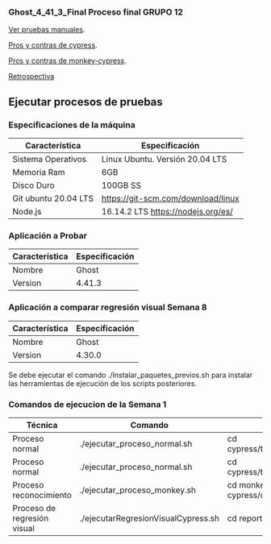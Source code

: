 ### Ghost_4_41_3_Final Proceso final GRUPO 12

[Ver pruebas manuales](https://github.com/MISW4103-Automatizacion/Ghost_4_41_3_Final/wiki/Pruebas-Manuales).

[Pros y contras de cypress](https://github.com/MISW4103-Automatizacion/Ghost_4_41_3_Final/wiki/Pros-y-contras-de-Cypress).

[Pros y contras de monkey-cypress](https://github.com/MISW4103-Automatizacion/Ghost_4_41_3_Final/wiki/Pros-y-Contras-de-Monkey---Cypress).

[Retrospectiva](https://github.com/MISW4103-Automatizacion/Ghost_4_41_3_Final/wiki/Retrospectiva)

## Ejecutar procesos de pruebas

### Especificaciones de la máquina

| Característica      | Especificación                      |
| -------------------- | ----------------------------------- |
| Sistema Operativos   | Linux Ubuntu. Versión 20.04 LTS     |
| Memoria Ram          | 6GB                                 |
| Disco Duro           | 100GB SS                            |
| Git ubuntu 20.04 LTS |  https://git-scm.com/download/linux |
| Node.js              | 16.14.2 LTS https://nodejs.org/es/                        |

### Aplicación a Probar
| Característica     | Especificación                      |
| -------------------- | ----------------------------------- |
| Nombre              | Ghost |
| Version             | 4.41.3 |

### Aplicación a comparar regresión visual Semana 8
| Característica     | Especificación                      |
| -------------------- | ----------------------------------- |
| Nombre              | Ghost |
| Version             | 4.30.0 |

Se debe ejecutar el comando ./Instalar_paquetes_previos.sh para instalar las herramientas de ejecución de los scripts posteriores.

### Comandos de ejecucion de la Semana 1
| Técnica     | Comando                      | Resultados |
| -------------------- | ----------------------------------- |------|
| Proceso normal              | ./ejecutar_proceso_normal.sh | cd cypress/test/cypress/screenshots |
| Proceso normal              | ./ejecutar_proceso_normal.sh | cd cypress/test/cypress/screenshots |
| Proceso reconocimiento             | ./ejecutar_proceso_monkey.sh |cd monkey-cypress/cypress/videos/monkey |
| Proceso de regresión visual | ./ejecutarRegresionVisualCypress.sh | cd reporteFinal_Cypress|
